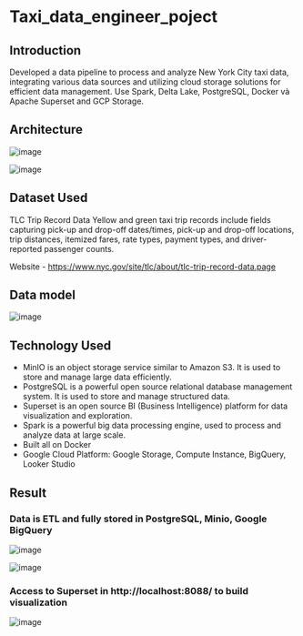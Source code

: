 # Taxi_data_engineer_poject
## Introduction
Developed a data pipeline to process and analyze New York City taxi data, integrating various data sources and utilizing cloud storage solutions for efficient data management. Use Spark, Delta Lake, PostgreSQL, Docker và Apache Superset and GCP Storage.
## Architecture 

![image](https://github.com/user-attachments/assets/ced52026-e8c3-47f0-a106-9bbbc42e1b87)

![image](https://github.com/user-attachments/assets/ea5f9ff4-6071-4191-9d86-da89402586cd)

## Dataset Used
TLC Trip Record Data
Yellow and green taxi trip records include fields capturing pick-up and drop-off dates/times, pick-up and drop-off locations, trip distances, itemized fares, rate types, payment types, and driver-reported passenger counts. 

Website - https://www.nyc.gov/site/tlc/about/tlc-trip-record-data.page

## Data model

![image](https://github.com/user-attachments/assets/bb98f426-3d7a-4e3d-b0ed-bb6b751d1079)

## Technology Used
- MinIO is an object storage service similar to Amazon S3. It is used to store and manage large data efficiently.
- PostgreSQL is a powerful open source relational database management system. It is used to store and manage structured data.
- Superset is an open source BI (Business Intelligence) platform for data visualization and exploration.
- Spark is a powerful big data processing engine, used to process and analyze data at large scale.
- Built all on Docker
- Google Cloud Platform: Google Storage, Compute Instance, BigQuery, Looker Studio

## Result
### Data is ETL and fully stored in PostgreSQL, Minio, Google BigQuery
![image](https://github.com/user-attachments/assets/7689128b-f2b7-4232-b79a-bd46a3a8b470)

![image](https://github.com/user-attachments/assets/eaeafff3-ccf3-41f9-a89f-7ca620132d23)

### Access to Superset in http://localhost:8088/ to build visualization

![image](https://github.com/user-attachments/assets/07273568-e6e8-4917-bc03-db77cb34bccc)



